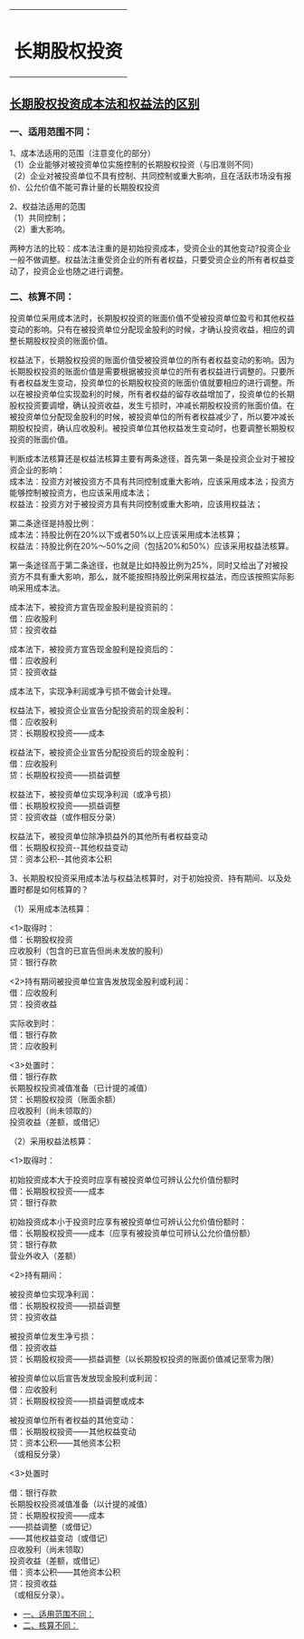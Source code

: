 <link rel="stylesheet" href="../stylesheets/notestyles.css" />
<link rel="icon" href="../favicon.ico" />
<div class="content">
<table class="covertitle"><tr><td>

# 长期股权投资

<center></center>
</td></tr></table>

## <a href="https://zhuanlan.zhihu.com/p/26703008">长期股权投资成本法和权益法的区别</a>

### 一、适用范围不同：

1、成本法适用的范围（注意变化的部分）  
（1）企业能够对被投资单位实施控制的长期股权投资（与旧准则不同）  
（2）企业对被投资单位不具有控制、共同控制或重大影响，且在活跃市场没有报价、公允价值不能可靠计量的长期股权投资

2、权益法适用的范围  
（1）共同控制；  
（2）重大影响。

两种方法的比较：成本法注重的是初始投资成本，受资企业的其他变动?投资企业一般不做调整。权益法注重受资企业的所有者权益，只要受资企业的所有者权益变动了，投资企业也随之进行调整。

### 二、核算不同：

投资单位采用成本法时，长期股权投资的账面价值不受被投资单位盈亏和其他权益变动的影响。只有在被投资单位分配现金股利的时候，才确认投资收益，相应的调整长期股权投资的账面价值。

权益法下，长期股权投资的账面价值受被投资单位的所有者权益变动的影响。因为长期股权投资的账面价值是需要根据被投资单位的所有者权益进行调整的。只要所有者权益发生变动，投资单位的长期股权投资的账面价值就要相应的进行调整。所以在被投资单位实现盈利的时候，所有者权益的留存收益增加了，投资单位的长期股权投资要调增，确认投资收益，发生亏损时，冲减长期股权投资的账面价值。在被投资单位分配现金股利的时候，被投资单位的所有者权益减少了，所以要冲减长期股权投资，确认应收股利。被投资单位其他权益发生变动时，也要调整长期股权投资的账面价值。

判断成本法核算还是权益法核算主要有两条途径，首先第一条是投资企业对于被投资企业的影响：  
成本法：投资方对被投资方不具有共同控制或重大影响，应该采用成本法；投资方能够控制被投资方，也应该采用成本法；  
权益法：投资方对于被投资方具有共同控制或重大影响，应该用权益法；

第二条途径是持股比例：  
成本法：持股比例在20%以下或者50%以上应该采用成本法核算；  
权益法：持股比例在20%～50%之间（包括20%和50%）应该采用权益法核算。

第一条途径高于第二条途径，也就是比如持股比例为25%，同时又给出了对被投资方不具有重大影响，那么，就不能按照持股比例采用权益法，而应该按照实际影响采用成本法。

成本法下，被投资方宣告现金股利是投资前的：  
借：应收股利  
贷：投资收益

成本法下，被投资方宣告现金股利是投资后的：  
借：应收股利  
贷：投资收益

成本法下，实现净利润或净亏损不做会计处理。

权益法下，被投资企业宣告分配投资前的现金股利：  
借：应收股利  
贷：长期股权投资——成本

权益法下，被投资企业宣告分配投资后的现金股利：  
借：应收股利  
贷：长期股权投资——损益调整

权益法下，被投资单位实现净利润（或净亏损）  
借：长期股权投资——损益调整  
贷：投资收益（或作相反分录）

权益法下，被投资单位除净损益外的其他所有者权益变动  
借：长期股权投资--其他权益变动  
贷：资本公积--其他资本公积

3、长期股权投资采用成本法与权益法核算时，对于初始投资、持有期间、以及处置时都是如何核算的？

（1）采用成本法核算：

<1>取得时：  
借：长期股权投资  
应收股利（包含的已宣告但尚未发放的股利）  
贷：银行存款

<2>持有期间被投资单位宣告发放现金股利或利润：  
借：应收股利  
贷：投资收益

实际收到时：  
借：银行存款  
贷：应收股利

<3>处置时：  
借：银行存款  
长期股权投资减值准备（已计提的减值）  
贷：长期股权投资（账面余额）  
应收股利（尚未领取的）  
投资收益（差额，或借记）

（2）采用权益法核算：

<1>取得时：

初始投资成本大于投资时应享有被投资单位可辨认公允价值份额时  
借：长期股权投资——成本  
贷：银行存款

初始投资成本小于投资时应享有被投资单位可辨认公允价值份额时：  
借：长期股权投资——成本（应享有被投资单位可辨认公允价值份额）  
贷：银行存款  
营业外收入（差额）

<2>持有期间：

被投资单位实现净利润：  
借：长期股权投资——损益调整  
贷：投资收益

被投资单位发生净亏损：  
借：投资收益  
贷：长期股权投资——损益调整（以长期股权投资的账面价值减记至零为限）

被投资单位以后宣告发放现金股利或利润：  
借：应收股利  
贷：长期股权投资——损益调整或成本

被投资单位所有者权益的其他变动：  
借：长期股权投资——其他权益变动  
贷：资本公积——其他资本公积  
（或相反分录）

<3>处置时

借：银行存款  
长期股权投资减值准备（以计提的减值）  
贷：长期股权投资——成本  
——损益调整（或借记）  
——其他权益变动（或借记）  
应收股利（尚未领取）  
投资收益（差额，或借记）  
借：资本公积——其他资本公积  
贷：投资收益  
（或相反分录）。
</div>
<div class="toc">

- [一、适用范围不同：](#一适用范围不同)
- [二、核算不同：](#二核算不同)

</div>